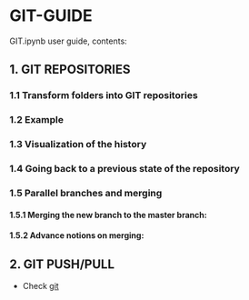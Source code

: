 # GIT-GUIDE
GIT.ipynb user guide, contents:
## 1. GIT REPOSITORIES
### 1.1 Transform folders into GIT repositories
### 1.2 Example
### 1.3 Visualization of the history
### 1.4 Going back to a previous state of the repository
### 1.5 Parallel branches and merging
#### 1.5.1 Merging the new branch to the master branch:
#### 1.5.2 Advance notions on merging: 
## 2. GIT PUSH/PULL 

* Check [git](https://www.atlassian.com/git/tutorials/using-branches/git-merge#:~:text=Git%20Merge%201%20Preparing%20to%20merge%20Before%20performing,4%20Merging%20...%205%20Fast%20Forward%20Merge%20)
